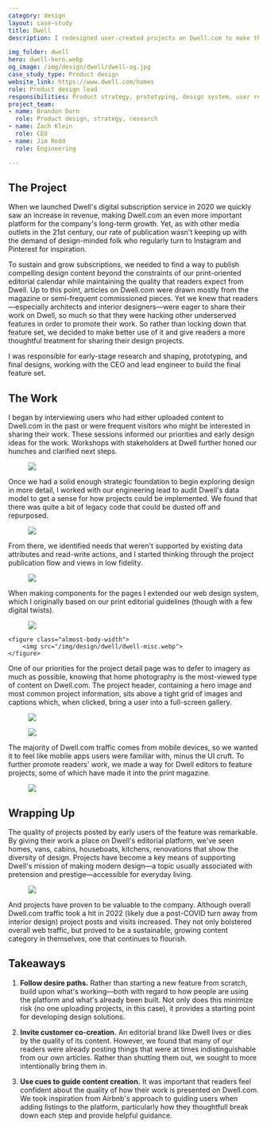 ```yaml
---
category: design
layout: case-study
title: Dwell
description: I redesigned user-created projects on Dwell.com to make the site a go-to design resource in the social media age

img_folder: dwell
hero: dwell-hero.webp
og_image: /img/design/dwell/dwell-og.jpg
case_study_type: Product design
website_link: https://www.dwell.com/homes
role: Product design lead
responsibilities: Product strategy, prototyping, design system, user research
project_team:
- name: Brandon Dorn
  role: Product design, strategy, research
- name: Zach Klein
  role: CEO
- name: Jim Redd
  role: Engineering

---
```


<h2>The Project</h2>

When we launched Dwell's digital subscription service in 2020 we quickly saw an increase in revenue, making Dwell.com an even more important platform for the company's long-term growth. Yet, as with other media outlets in the 21st century, our rate of publication wasn't keeping up with the demand of design-minded folk who regularly turn to Instagram and Pinterest for inspiration.

To sustain and grow subscriptions, we needed to find a way to publish compelling design content beyond the constraints of our print-oriented editorial calendar while maintaining the quality that readers expect from Dwell. Up to this point, articles on Dwell.com were drawn mostly from the magazine or semi-frequent commissioned pieces. Yet we knew that readers—especially architects and interior designers—were eager to share their work on Dwell, so much so that they were hacking other underserved features in order to promote their work. So rather than locking down that feature set, we decided to make better use of it and give readers a more thoughtful treatment for sharing their design projects.

I was responsible for early-stage research and shaping, prototyping, and final designs, working with the CEO and lead engineer to build the final feature set.

<h2>The Work</h2>

I began by interviewing users who had either uploaded content to Dwell.com in the past or were frequent visitors who might be interested in sharing their work. These sessions informed our priorities and early design ideas for the work. Workshops with stakeholders at Dwell further honed our hunches and clarified next steps.

<figure class="almost-body-width">
	<img src="/img/design/dwell/dwell-slides.webp">
</figure>

Once we had a solid enough strategic foundation to begin exploring design in more detail, I worked with our engineering lead to audit Dwell's data model to get a sense for how projects could be implemented. We found that there was quite a bit of legacy code that could be dusted off and repurposed.

<figure class="almost-body-width">
	<img src="/img/design/dwell/dwell-data-model.webp">
</figure>

From there, we identified needs that weren't supported by existing data attributes and read-write actions, and I started thinking through the project publication flow and views in low fidelity.

<figure class="full-width">
	<img src="/img/design/dwell/dwell-wires.webp">
</figure>

When making components for the pages I extended our web design system, which I originally based on our print editorial guidelines (though with a few digital twists).

<div class="two-up-container">
	<figure>
		<img src="/img/design/dwell/dwell-system.webp">
	</figure>

	<figure class="almost-body-width">
		<img src="/img/design/dwell/dwell-misc.webp">
	</figure>
</div>

One of our priorities for the project detail page was to defer to imagery as much as possible, knowing that home photography is the most-viewed type of content on Dwell.com. The project header, containing a hero image and most common project information, sits above a tight grid of images and captions which, when clicked, bring a user into a full-screen gallery.

<figure>
	<img src="/img/design/dwell/dwell-project-detail-desktop.webp">
</figure>

<figure>
	<img src="/img/design/dwell/dwell-project-detail-mobile.webp">
</figure>

The majority of Dwell.com traffic comes from mobile devices, so we wanted it to feel like mobile apps users were familiar with, minus the UI cruft. To further promote readers' work, we made a way for Dwell editors to feature projects, some of which have made it into the print magazine.

<figure>
	<img src="/img/design/dwell/dwell-projects-index.webp">
</figure>

<h2>Wrapping Up</h2>

The quality of projects posted by early users of the feature was remarkable. By giving their work a place on Dwell's editorial platform, we've seen homes, vans, cabins, houseboats, kitchens, renovations that show the diversity of design. Projects have become a key means of supporting Dwell's mission of making modern design—a topic usually associated with pretension and prestige—accessible for everyday living.

<figure class="almost-body-width">
	<img src="/img/design/dwell/dwell-project-examples.webp">
</figure>

And projects have proven to be valuable to the company. Although overall Dwell.com traffic took a hit in 2022 (likely due a post-COVID turn away from interior design) project posts and visits increased. They not only bolstered overall web traffic, but proved to be a sustainable, growing content category in themselves, one that continues to flourish.

<div class="what-i-learned">
	<h2>Takeaways</h2>
	<ol class="learned-things">
		<li><p><b>Follow desire paths.</b> Rather than starting a new feature from scratch, build upon what's working—both with regard to how people are using the platform and what's already been built. Not only does this minimize risk (no one uploading projects, in this case), it provides a starting point for developing design solutions.</p></li>
		<li><p><b>Invite customer co-creation.</b> An editorial brand like Dwell lives or dies by the quality of its content. However, we found that many of our readers were already posting things that were at times indistinguishable from our own articles. Rather than shutting them out, we sought to more intentionally bring them in.</p></li>
		<li><p><b>Use cues to guide content creation.</b> It was important that readers feel confident about the quality of how their work is presented on Dwell.com. We took inspiration from Airbnb's approach to guiding users when adding listings to the platform, particularly how they thoughtfull break down each step and provide helpful guidance.</p></li>
	</ol>
</div>